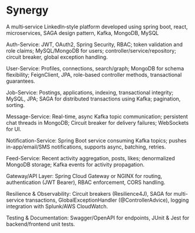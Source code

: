 # Synergy
A multi‑service LinkedIn‑style platform developed using spring boot, react, microservices, SAGA design pattern, Kafka, MongoDB, MySQL


Auth-Service: JWT, OAuth2, Spring Security, RBAC; token validation and role claims; MySQL/MongoDB for users; controller/service/repository; circuit breaker, global exception handling.

User-Service: Profiles, connections, search/graph; MongoDB for schema flexibility; FeignClient, JPA, role-based controller methods, transactional guarantees.

Job-Service: Postings, applications, indexing, transactional integrity; MySQL, JPA; SAGA for distributed transactions using Kafka; pagination, sorting.

Message-Service: Real-time, async Kafka topic communication; persistent chat threads in MongoDB; Circuit breaker for delivery failures; WebSockets for UI.

Notification-Service: Spring Boot service consuming Kafka topics; pushes in-app/email/SMS notifications, supports async, batching, retries.

Feed-Service: Recent activity aggregation, posts, likes; denormalized MongoDB storage; Kafka events for activity propagation.

Gateway/API Layer: Spring Cloud Gateway or NGINX for routing, authentication (JWT Bearer), RBAC enforcement, CORS handling.

Resilience & Observability: Circuit breakers (Resilience4J), SAGA for multi-service transactions, GlobalExceptionHandler (@ControllerAdvice), logging integration with Splunk/AWS CloudWatch.

Testing & Documentation: Swagger/OpenAPI for endpoints, JUnit & Jest for backend/frontend unit tests.